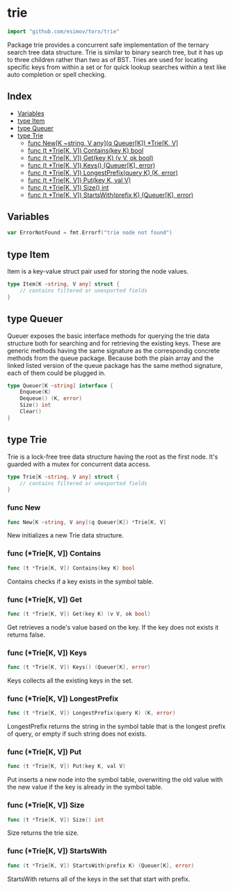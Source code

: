 <!-- Code generated by gomarkdoc. DO NOT EDIT -->

# trie

```go
import "github.com/esimov/torx/trie"
```

Package trie provides a concurrent safe implementation of the ternary search tree data structure. Trie is similar to binary search tree, but it has up to three children rather than two as of BST. Tries are used for locating specific keys from within a set or for quick lookup searches within a text like auto completion or spell checking.

## Index

- [Variables](<#variables>)
- [type Item](<#type-item>)
- [type Queuer](<#type-queuer>)
- [type Trie](<#type-trie>)
  - [func New[K ~string, V any](q Queuer[K]) *Trie[K, V]](<#func-new>)
  - [func (t *Trie[K, V]) Contains(key K) bool](<#func-triek-v-contains>)
  - [func (t *Trie[K, V]) Get(key K) (v V, ok bool)](<#func-triek-v-get>)
  - [func (t *Trie[K, V]) Keys() (Queuer[K], error)](<#func-triek-v-keys>)
  - [func (t *Trie[K, V]) LongestPrefix(query K) (K, error)](<#func-triek-v-longestprefix>)
  - [func (t *Trie[K, V]) Put(key K, val V)](<#func-triek-v-put>)
  - [func (t *Trie[K, V]) Size() int](<#func-triek-v-size>)
  - [func (t *Trie[K, V]) StartsWith(prefix K) (Queuer[K], error)](<#func-triek-v-startswith>)


## Variables

```go
var ErrorNotFound = fmt.Errorf("trie node not found")
```

## type Item

Item is a key\-value struct pair used for storing the node values.

```go
type Item[K ~string, V any] struct {
    // contains filtered or unexported fields
}
```

## type Queuer

Queuer exposes the basic interface methods for querying the trie data structure both for searching and for retrieving the existing keys. These are generic methods having the same signature as the correspondig concrete methods from the queue package. Because both the plain array and the linked listed version of the queue package has the same method signature, each of them could be plugged in.

```go
type Queuer[K ~string] interface {
    Enqueue(K)
    Dequeue() (K, error)
    Size() int
    Clear()
}
```

## type Trie

Trie is a lock\-free tree data structure having the root as the first node. It's guarded with a mutex for concurrent data access.

```go
type Trie[K ~string, V any] struct {
    // contains filtered or unexported fields
}
```

### func New

```go
func New[K ~string, V any](q Queuer[K]) *Trie[K, V]
```

New initializes a new Trie data structure.

### func \(\*Trie\[K, V\]\) Contains

```go
func (t *Trie[K, V]) Contains(key K) bool
```

Contains checks if a key exists in the symbol table.

### func \(\*Trie\[K, V\]\) Get

```go
func (t *Trie[K, V]) Get(key K) (v V, ok bool)
```

Get retrieves a node's value based on the key. If the key does not exists it returns false.

### func \(\*Trie\[K, V\]\) Keys

```go
func (t *Trie[K, V]) Keys() (Queuer[K], error)
```

Keys collects all the existing keys in the set.

### func \(\*Trie\[K, V\]\) LongestPrefix

```go
func (t *Trie[K, V]) LongestPrefix(query K) (K, error)
```

LongestPrefix returns the string in the symbol table that is the longest prefix of query, or empty if such string does not exists.

### func \(\*Trie\[K, V\]\) Put

```go
func (t *Trie[K, V]) Put(key K, val V)
```

Put inserts a new node into the symbol table, overwriting the old value with the new value if the key is already in the symbol table.

### func \(\*Trie\[K, V\]\) Size

```go
func (t *Trie[K, V]) Size() int
```

Size returns the trie size.

### func \(\*Trie\[K, V\]\) StartsWith

```go
func (t *Trie[K, V]) StartsWith(prefix K) (Queuer[K], error)
```

StartsWith returns all of the keys in the set that start with prefix.



